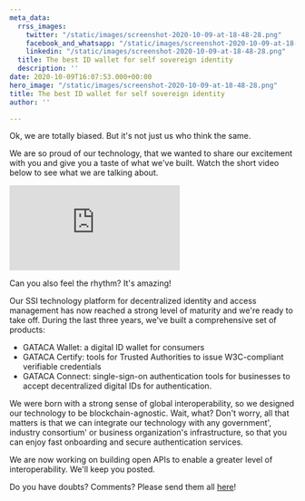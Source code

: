 ```yaml
---
meta_data:
  rrss_images:
    twitter: "/static/images/screenshot-2020-10-09-at-18-48-28.png"
    facebook_and_whatsapp: "/static/images/screenshot-2020-10-09-at-18-48-28.png"
    linkedin: "/static/images/screenshot-2020-10-09-at-18-48-28.png"
  title: The best ID wallet for self sovereign identity
  description: ''
date: 2020-10-09T16:07:53.000+00:00
hero_image: "/static/images/screenshot-2020-10-09-at-18-48-28.png"
title: The best ID wallet for self sovereign identity
author: ''

---
```

Ok, we are totally biased. But it's not just us who think the same.

We are so proud of our technology, that we wanted to share our excitement with you and give you a taste of what we've built. Watch the short video below to see what we are talking about.

<div class='embed-container'>
<iframe src='https://player.vimeo.com/video/466597082?texttrack=en' frameborder='0' webkitAllowFullScreen mozallowfullscreen allowFullScreen></iframe>
</div>

Can you also feel the rhythm? It's amazing!

Our SSI technology platform for decentralized identity and access management has now reached a strong level of maturity and we're ready to take off. During the last three years, we've built a comprehensive set of products:

* GATACA Wallet: a digital ID wallet for consumers
* GATACA Certify: tools for Trusted Authorities to issue W3C-compliant verifiable credentials
* GATACA Connect: single-sign-on authentication tools for businesses to accept decentralized digital IDs for authentication.

We were born with a strong sense of global interoperability, so we designed our technology to be blockchain-agnostic. Wait, what? Don't worry, all that matters is that we can integrate our technology with any government', industry consortium' or business organization's  infrastructure, so that you can enjoy fast onboarding and secure authentication services.

We are now working on building open APIs to enable a greater level of interoperability. We'll keep you posted.

Do you have doubts? Comments? Please send them all [here](https://twitter.com/GATACA_ID/status/1314594761559478275 "here")!